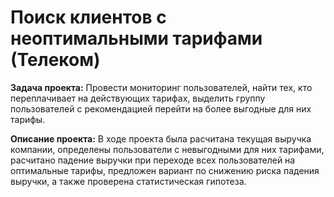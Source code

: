# Поиск клиентов с неоптимальными тарифами (Телеком)

**Задача проекта:** Провести мониторинг пользователей, найти тех, кто переплачивает на действующих тарифах, выделить группу пользователей с рекомендацией перейти на более выгодные для них тарифы.

**Описание проекта:** В ходе проекта была расчитана текущая выручка компании, определены пользователи с невыгодными для них тарифами, расчитано падение выручки при переходе всех пользователей на оптимальные тарифы, предложен вариант по снижению риска падения выручки, а также проверена статистическая гипотеза.
